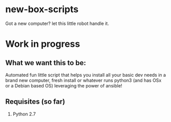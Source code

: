 # new-box-scripts
Got a new computer? let this little robot handle it.

# Work in progress 

## What we want this to be:

Automated fun little script that helps you install all your basic dev needs in a brand new computer, fresh install or whatever runs python3 (and has OSx or a Debian based OS) leveraging the power of ansible!

## Requisites (so far)
1. Python 2.7